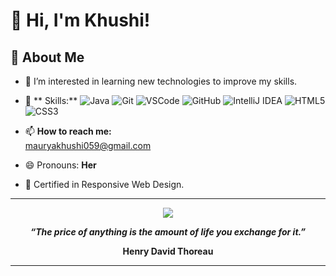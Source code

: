 # 👋 Hi, I'm Khushi!

## 🚀 About Me
- 👀 I’m interested in learning new technologies to improve my skills.

- 🌱 ** Skills:** 
  ![Java](https://img.shields.io/badge/Java-007396?style=for-the-badge&logo=java&logoColor=white)
  ![Git](https://img.shields.io/badge/Git-F05032?style=for-the-badge&logo=git&logoColor=white)
  ![VSCode](https://img.shields.io/badge/VSCode-007ACC?style=for-the-badge&logo=visual-studio-code&logoColor=white)
  ![GitHub](https://img.shields.io/badge/GitHub-181717?style=for-the-badge&logo=github&logoColor=white)
  ![IntelliJ IDEA](https://img.shields.io/badge/IntelliJ%20IDEA-000000?style=for-the-badge&logo=intellij-idea&logoColor=white)
  ![HTML5](https://img.shields.io/badge/HTML5-E34F26?style=for-the-badge&logo=html5&logoColor=white)
  ![CSS3](https://img.shields.io/badge/CSS3-1572B6?style=for-the-badge&logo=css3&logoColor=white)
- 📫 **How to reach me:**  
  [mauryakhushi059@gmail.com](mailto:mauryakhushi059@gmail.com)

- 😄 Pronouns: **Her**
- 📜 Certified in Responsive Web Design.


---

<p align="center">
  <img src="https://img.icons8.com/fluency/48/000000/quote-left.png"/>
</p>

<p align="center">
  <b><i>“The price of anything is the amount of life you exchange for it.”</i></b>  
  
</p>
<p align="center">
  <b>Henry David Thoreau</b>
</p>

---

